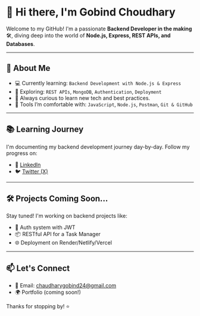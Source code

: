 # 👋 Hi there, I'm Gobind Choudhary

Welcome to my GitHub! I'm a passionate **Backend Developer in the making** 🛠️, diving deep into the world of **Node.js, Express, REST APIs, and Databases**.

---

## 🚀 About Me

- 💻 Currently learning: `Backend Development with Node.js & Express`
- 🌱 Exploring: `REST APIs`, `MongoDB`, `Authentication`, `Deployment`
- 🧠 Always curious to learn new tech and best practices.
- 🔧 Tools I’m comfortable with: `JavaScript`, `Node.js`, `Postman`, `Git & GitHub`

---

## 📚 Learning Journey

I'm documenting my backend development journey day-by-day. Follow my progress on:
- 🔗 [LinkedIn](https://www.linkedin.com/in/gobind-chaudhary) <!-- Replace with your profile -->
- 🐦 [Twitter (X)](https://x.com/Gobind_003) <!-- Replace with your handle -->

---

## 🛠️ Projects Coming Soon...

Stay tuned! I'm working on backend projects like:
- 🔐 Auth system with JWT
- 📦 RESTful API for a Task Manager
- 🌐 Deployment on Render/Netlify/Vercel

---

## 📫 Let's Connect

- 📧 Email: chaudharygobind24@gmail.com <!-- Replace -->
- 🌍 Portfolio (coming soon!)

Thanks for stopping by! ⭐
